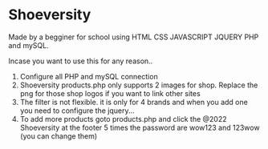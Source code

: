 # Shoeversity
Made by a begginer for school using HTML CSS JAVASCRIPT JQUERY PHP and mySQL.

Incase you want to use this for any reason..

1. Configure all PHP and mySQL connection
2. Shoeversity products.php only supports 2 images for shop. Replace the png for those shop logos if you want to link other sites
4. The filter is not flexible. it is only for 4 brands and when you add one you need to configure the jquery...
3. To add more products goto products.php and click the @2022 Shoeversity at the footer 5 times the password are wow123 and 123wow (you can change them)
